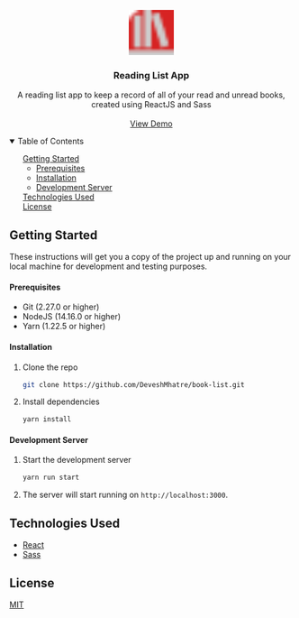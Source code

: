 <!-- PROJECT LOGO -->
<p align="center">
  <a href="https://github.com/DeveshMhatre/book-list">
    <img src="public/favicon.ico" alt="Logo" width="80" height="80">
  </a>

  <h3 align="center">Reading List App</h3>

  <p align="center">
    A reading list app to keep a record of all of your read and unread books, created using ReactJS and Sass
    <br />
    <br />
    <a href="https://deveshmhatre.github.io/book-list" target="_blank">View Demo</a>
  </p>
</p>

<!-- TABLE OF CONTENTS -->
<details open="open">
  <summary>Table of Contents</summary>
  <ul style="list-style-type: none;">
    <li>
      <a href="#getting-started">Getting Started</a>
      <ul>
        <li><a href="#prerequisites">Prerequisites</a></li>
        <li><a href="#installation">Installation</a></li>
        <li><a href="#development-server">Development Server</a></li>
      </ul>
    </li>
    <li>
      <a href="#technologies-used">Technologies Used</a>
    </li>
    <li>
      <a href="#license">License</a>
    </li>
  </ul>
</details>

<!-- GETTING STARTED -->

## Getting Started

These instructions will get you a copy of the project up and running on your local machine for development and testing purposes.

#### Prerequisites

<ul>
  <li>Git (2.27.0 or higher)</li>
  <li>NodeJS (14.16.0 or higher)</li>
  <li>Yarn (1.22.5 or higher)</li>
</ul>

#### Installation

1. Clone the repo
   ```sh
   git clone https://github.com/DeveshMhatre/book-list.git
   ```
2. Install dependencies
   ```sh
   yarn install
   ```

#### Development Server

1. Start the development server

   ```sh
   yarn run start
   ```

2. The server will start running on `http://localhost:3000`.

## Technologies Used

- [React](https://reactjs.org/)
- [Sass](https://sass-lang.com/)

## License

[MIT](https://choosealicense.com/licenses/mit/)
